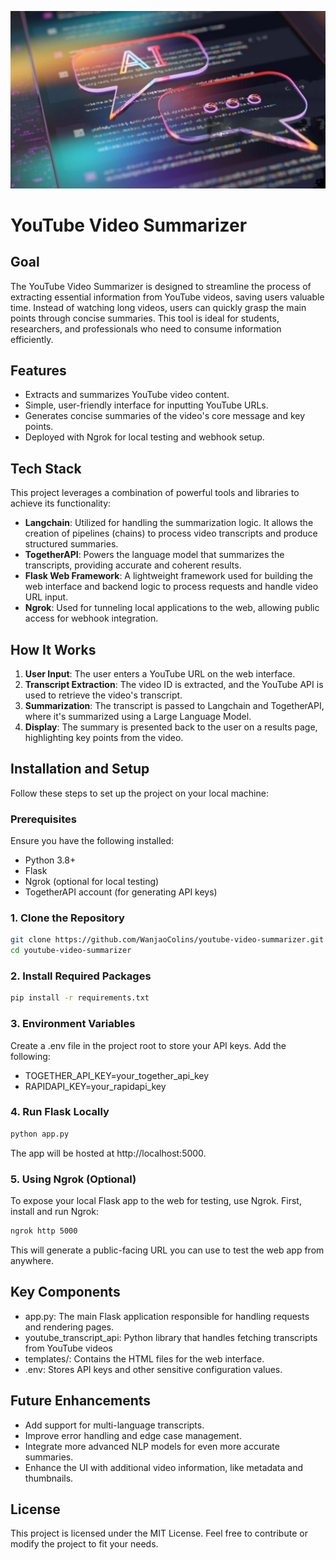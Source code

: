 ![alt text](header-image.jpeg)

# YouTube Video Summarizer

## Goal
The YouTube Video Summarizer is designed to streamline the process of extracting essential information from YouTube videos, saving users valuable time. Instead of watching long videos, users can quickly grasp the main points through concise summaries. This tool is ideal for students, researchers, and professionals who need to consume information efficiently.

## Features
- Extracts and summarizes YouTube video content.
- Simple, user-friendly interface for inputting YouTube URLs.
- Generates concise summaries of the video's core message and key points.
- Deployed with Ngrok for local testing and webhook setup.

## Tech Stack
This project leverages a combination of powerful tools and libraries to achieve its functionality:

- **Langchain**: Utilized for handling the summarization logic. It allows the creation of pipelines (chains) to process video transcripts and produce structured summaries.
- **TogetherAPI**: Powers the language model that summarizes the transcripts, providing accurate and coherent results.
- **Flask Web Framework**: A lightweight framework used for building the web interface and backend logic to process requests and handle video URL input.
- **Ngrok**: Used for tunneling local applications to the web, allowing public access for webhook integration.

## How It Works
1. **User Input**: The user enters a YouTube URL on the web interface.
2. **Transcript Extraction**: The video ID is extracted, and the YouTube API is used to retrieve the video's transcript.
3. **Summarization**: The transcript is passed to Langchain and TogetherAPI, where it's summarized using a Large Language Model.
4. **Display**: The summary is presented back to the user on a results page, highlighting key points from the video.

## Installation and Setup
Follow these steps to set up the project on your local machine:

### Prerequisites
Ensure you have the following installed:
- Python 3.8+
- Flask
- Ngrok (optional for local testing)
- TogetherAPI account (for generating API keys)

### 1. Clone the Repository
```bash
git clone https://github.com/WanjaoColins/youtube-video-summarizer.git
cd youtube-video-summarizer
```

### 2. Install Required Packages
```bash
pip install -r requirements.txt
```

### 3. Environment Variables
Create a .env file in the project root to store your API keys. Add the following:

- TOGETHER_API_KEY=your_together_api_key
- RAPIDAPI_KEY=your_rapidapi_key

### 4. Run Flask Locally
```bash
python app.py
```

The app will be hosted at http://localhost:5000.

### 5. Using Ngrok (Optional)
To expose your local Flask app to the web for testing, use Ngrok. First, install and run Ngrok:

```bash
ngrok http 5000
```

This will generate a public-facing URL you can use to test the web app from anywhere.

## Key Components
- app.py: The main Flask application responsible for handling requests and rendering pages.
- youtube_transcript_api: Python library that handles fetching transcripts from YouTube videos
- templates/: Contains the HTML files for the web interface.
- .env: Stores API keys and other sensitive configuration values.

## Future Enhancements
- Add support for multi-language transcripts.
- Improve error handling and edge case management.
- Integrate more advanced NLP models for even more accurate summaries.
- Enhance the UI with additional video information, like metadata and thumbnails.

## License
This project is licensed under the MIT License. Feel free to contribute or modify the project to fit your needs.
